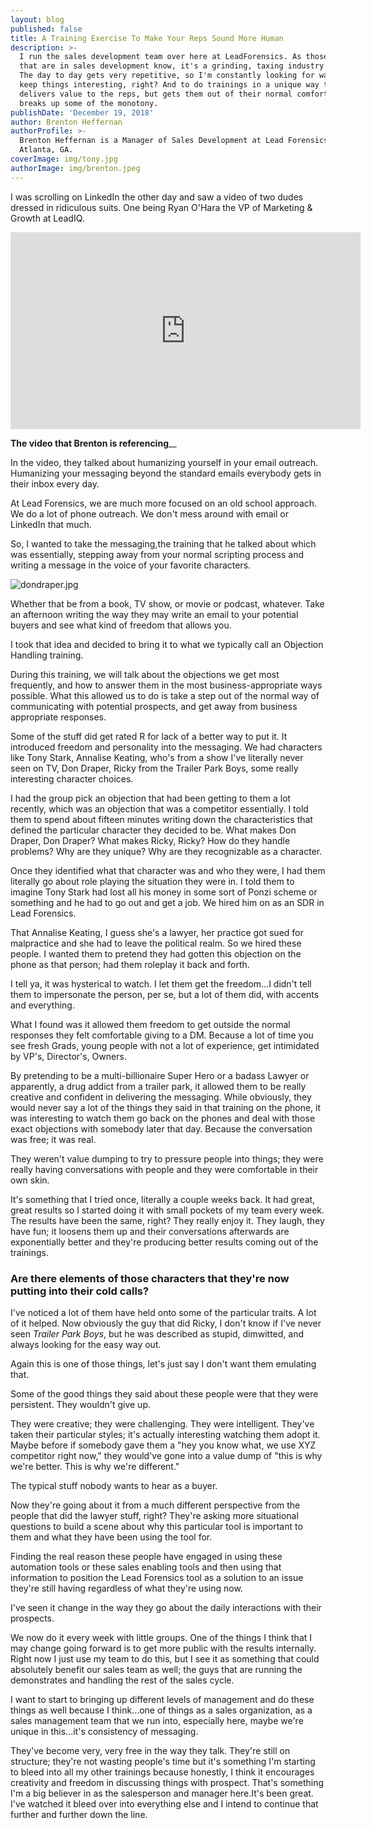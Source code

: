 ```yaml
---
layout: blog
published: false
title: A Training Exercise To Make Your Reps Sound More Human
description: >-
  I run the sales development team over here at LeadForensics. As those of you
  that are in sales development know, it's a grinding, taxing industry to be in.
  The day to day gets very repetitive, so I'm constantly looking for ways to
  keep things interesting, right? And to do trainings in a unique way that still
  delivers value to the reps, but gets them out of their normal comfort zone and
  breaks up some of the monotony.
publishDate: 'December 19, 2018'
author: Brenton Heffernan
authorProfile: >-
  Brenton Heffernan is a Manager of Sales Development at Lead Forensics in
  Atlanta, GA.
coverImage: img/tony.jpg
authorImage: img/brenton.jpeg
---
```

I was scrolling on LinkedIn the other day and saw a video of two dudes dressed in ridiculous suits. One being Ryan O'Hara the VP of Marketing & Growth at LeadIQ. 

<iframe width="560" height="315" src="https://www.youtube.com/embed/mRyMzzNKBSY" frameborder="0" allow="accelerometer; autoplay; encrypted-media; gyroscope; picture-in-picture" allowfullscreen></iframe>

__The video that Brenton is referencing____

In the video, they talked about humanizing yourself in your email outreach. Humanizing your messaging beyond the standard emails everybody gets in their inbox every day.

At Lead Forensics, we are much more focused on an old school approach. We do a lot of phone outreach. We don't mess around with email or LinkedIn that much. 

So, I wanted to take the messaging,the training that he talked about which was essentially, stepping away from your normal scripting process and writing a message in the voice of your favorite characters. 

![dondraper.jpg](img/dondraper.jpg)



Whether that be from a book, TV show, or movie or podcast, whatever. Take an afternoon writing the way they may write an email to your potential buyers and see what kind of freedom that allows you. 


I took that idea and decided to bring it to what we typically call an Objection Handling training.


During this training, we will talk about the objections we get most frequently, and  how to answer them in the most business-appropriate ways possible. What this allowed us to do is take a step out of the normal way of communicating with potential prospects, and get away from business appropriate responses.

Some of the stuff did get rated R for lack of a better way to put it. It introduced freedom and personality into the messaging. We had characters like Tony Stark, Annalise Keating, who's from a show I've literally never seen on TV, Don Draper, Ricky from the Trailer Park Boys, some really interesting character choices.


I had the group pick an objection that had been getting to them a lot recently, which was an objection that was a competitor essentially.  I told them to spend about fifteen minutes writing down the characteristics that defined the particular character they decided to be. What makes Don Draper, Don Draper? What makes Ricky, Ricky? How do they handle problems? Why are they unique? Why are they recognizable as a character.


Once they identified what that character was and who they were, I had them literally go about role playing the situation they were in. I told them to imagine Tony Stark had lost all his money in some sort of Ponzi scheme or something and he had to go out and get a job. We hired him on as an SDR in Lead Forensics. 

That Annalise Keating, I guess she's a lawyer, her practice got sued for malpractice and she had to leave the political realm. So we hired these people. I wanted them to pretend they had gotten this objection on the phone as that person; had them roleplay it back and forth. 

I tell ya, it was hysterical to watch.  I let them get the freedom...I didn't tell them to impersonate the person, per se, but a lot of them did, with accents and everything.

What I found was it allowed them freedom to get outside the normal responses they felt comfortable giving to a DM. Because a lot of time you see fresh Grads, young people with not a lot of experience, get intimidated by VP's, Director's, Owners. 

By pretending to be a multi-billionaire Super Hero or a badass Lawyer or apparently, a drug addict from a trailer park, it allowed them to be really creative and confident in delivering the messaging. While obviously, they would never say a lot of the things they said in that training on the phone, it was interesting to watch them go back on the phones and deal with those exact objections with somebody later that day. Because the conversation was free; it was real. 

They weren't value dumping to try to pressure people into things; they were really having conversations with people and they were comfortable in their own skin.

It's something that I tried once, literally a couple weeks back. It had great, great results so I started doing it with small pockets of my team every week. The results have been the same, right? They really enjoy it. They laugh, they have fun; it loosens them up and their conversations afterwards are exponentially better and they're producing better results coming out of the trainings.

### Are there elements of those characters that they're now putting into their cold calls?


I've noticed a lot of them have held onto some of the particular traits. A lot of it helped. Now obviously the guy that did Ricky, I don't know if I've never seen _Trailer Park Boys_,  but he was described as stupid, dimwitted, and always looking for the easy way out. 

Again this is one of those things, let's just say I don't want them emulating that.

Some of the good things they said about these people were that they were persistent. They wouldn't give up. 

They were creative; they were challenging. They were intelligent. They've taken their particular styles; it's actually interesting watching them adopt it. Maybe before if somebody gave them a "hey you know what, we use XYZ competitor right now," they would've gone into a value dump of "this is why we're better. This is why we're different." 

The typical stuff nobody wants to hear as a buyer.


Now they're going about it from a much different perspective from the people that did the lawyer stuff, right? They're asking more situational questions to build a scene about why this particular tool is important to them and what they have been using the tool for. 

Finding the real reason these people have engaged in using these automation tools or these sales enabling tools and then using that information to position the Lead Forensics tool as a solution to an issue they're still having regardless of what they're using now.

I've seen it change in the way they go about the daily interactions with their prospects. 

We now do it every week with little groups. One of the things I think that I may change going forward is to get more public with the results internally. Right now I just use my team to do this, but I see it as something that could absolutely benefit our sales team as well; the guys that are running the demonstrates and handling the rest of the sales cycle. 

I want to start to bringing up different levels of management and do these things as well because I think...one of things as a sales organization, as a sales management team that we run into, especially here, maybe we're unique in this...it's consistency of messaging. 

They've become very, very free in the way they talk. They're still on structure; they're not wasting people's time but it's something I'm starting to bleed into all my other trainings because honestly, I think it encourages creativity and freedom in discussing things with prospect. That's something I'm a big believer in as the salesperson and manager here.It's been great. I've watched it bleed over into everything else and I intend to continue that further and further down the line.





